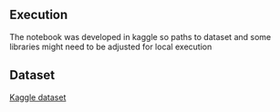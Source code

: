## Execution
The notebook was developed in kaggle so paths to dataset and some libraries might need to be adjusted for local execution
## Dataset
[Kaggle dataset](https://www.kaggle.com/datasets/ai23m017/dataset/data) 
